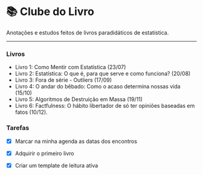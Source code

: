 # :books: Clube do Livro

Anotações e estudos feitos de livros paradidáticos de estatística.

------

 ### Livros

* Livro 1: Como Mentir com Estatística (23/07)
* Livro 2: Estatística: O que é, para que serve e como funciona? (20/08)
* Livro 3: Fora de série - Outliers (17/09)
* Livro 4: O andar do bêbado: Como o acaso determina nossas vida (15/10)
* Livro 5: Algoritmos de Destruição em Massa (19/11)
* Livro 6: Factfulness: O hábito libertador de só ter opiniões baseadas em fatos (10/12). 

### Tarefas

- [x] Marcar na minha agenda as datas dos encontros
- [x] Adquirir o primeiro livro
- [x] Criar um template de leitura ativa

